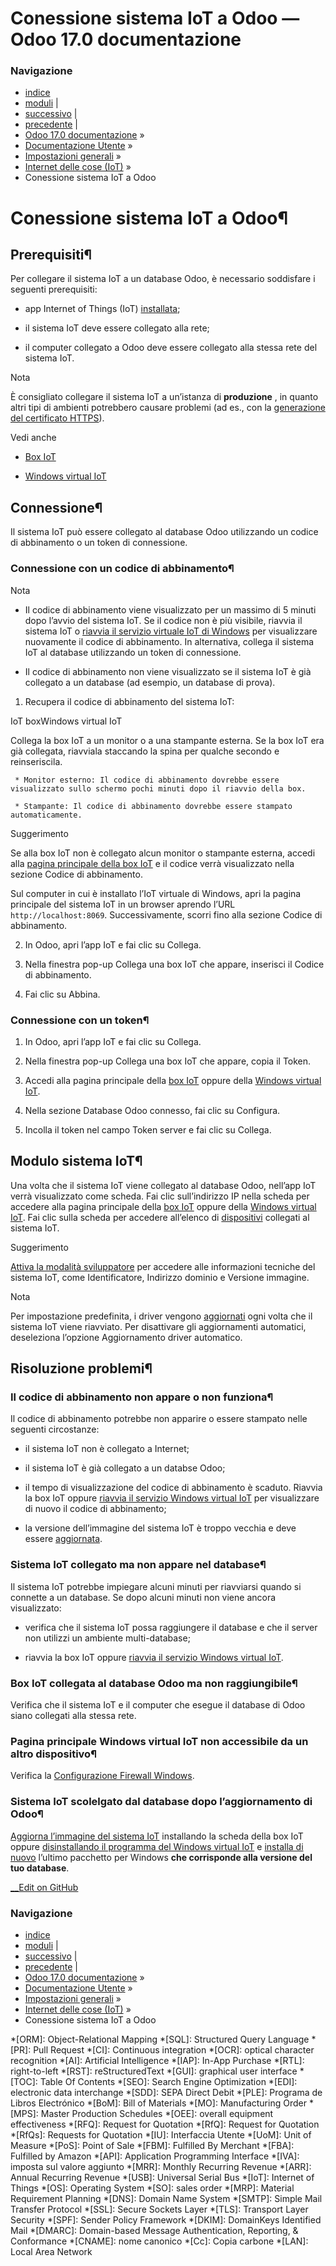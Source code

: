 # Conessione sistema IoT a Odoo — Odoo 17.0 documentazione

### Navigazione

  * [indice](../../../genindex.html "Indice generale")
  * [moduli](../../../py-modindex.html "Indice del modulo Python") |
  * [successivo](iot_advanced.html "Avanzato") |
  * [precedente](windows_iot.html "Windows virtual IoT") |
  * [Odoo 17.0 documentazione](../../../index-2.html) »
  * [Documentazione Utente](../../../applications.html) »
  * [Impostazioni generali](../../general.html) »
  * [Internet delle cose (IoT)](../iot.html) »
  * Conessione sistema IoT a Odoo



# Conessione sistema IoT a Odoo¶

## Prerequisiti¶

Per collegare il sistema IoT a un database Odoo, è necessario soddisfare i seguenti prerequisiti:

  * app Internet of Things (IoT) [installata](../apps_modules.html#general-install);

  * il sistema IoT deve essere collegato alla rete;

  * il computer collegato a Odoo deve essere collegato alla stessa rete del sistema IoT.




Nota

È consigliato collegare il sistema IoT a un’istanza di **produzione** , in quanto altri tipi di ambienti potrebbero causare problemi (ad es., con la [generazione del certificato HTTPS](iot_advanced/https_certificate_iot.html#iot-https-certificate-iot-iot-eligibility)).

Vedi anche

  * [Box IoT](iot_box.html)

  * [Windows virtual IoT](windows_iot.html)




## Connessione¶

Il sistema IoT può essere collegato al database Odoo utilizzando un codice di abbinamento o un token di connessione.

### Connessione con un codice di abbinamento¶

Nota

  * Il codice di abbinamento viene visualizzato per un massimo di 5 minuti dopo l’avvio del sistema IoT. Se il codice non è più visibile, riavvia il sistema IoT o [riavvia il servizio virtuale IoT di Windows](windows_iot.html#iot-windows-iot-restart) per visualizzare nuovamente il codice di abbinamento. In alternativa, collega il sistema IoT al database utilizzando un token di connessione.

  * Il codice di abbinamento non viene visualizzato se il sistema IoT è già collegato a un database (ad esempio, un database di prova).




  1. Recupera il codice di abbinamento del sistema IoT:

IoT boxWindows virtual IoT

Collega la box IoT a un monitor o a una stampante esterna. Se la box IoT era già collegata, riavviala staccando la spina per qualche secondo e reinseriscila.

     * Monitor esterno: Il codice di abbinamento dovrebbe essere visualizzato sullo schermo pochi minuti dopo il riavvio della box.

     * Stampante: Il codice di abbinamento dovrebbe essere stampato automaticamente.

Suggerimento

Se alla box IoT non è collegato alcun monitor o stampante esterna, accedi alla [pagina principale della box IoT](iot_box.html#iot-iot-box-homepage) e il codice verrà visualizzato nella sezione Codice di abbinamento.

Sul computer in cui è installato l’IoT virtuale di Windows, apri la pagina principale del sistema IoT in un browser aprendo l’URL `http://localhost:8069`. Successivamente, scorri fino alla sezione Codice di abbinamento.

  2. In Odoo, apri l’app IoT e fai clic su Collega.

  3. Nella finestra pop-up Collega una box IoT che appare, inserisci il Codice di abbinamento.

  4. Fai clic su Abbina.




### Connessione con un token¶

  1. In Odoo, apri l’app IoT e fai clic su Collega.

  2. Nella finestra pop-up Collega una box IoT che appare, copia il Token.

  3. Accedi alla pagina principale della [box IoT](iot_box.html#iot-iot-box-homepage) oppure della [Windows virtual IoT](windows_iot.html#iot-windows-iot-homepage).

  4. Nella sezione Database Odoo connesso, fai clic su Configura.

  5. Incolla il token nel campo Token server e fai clic su Collega.




## Modulo sistema IoT¶

Una volta che il sistema IoT viene collegato al database Odoo, nell’app IoT verrà visualizzato come scheda. Fai clic sull’indirizzo IP nella scheda per accedere alla pagina principale della [box IoT](windows_iot.html#iot-windows-iot-homepage) oppure della [Windows virtual IoT](iot_box.html#iot-iot-box-homepage). Fai clic sulla scheda per accedere all’elenco di [dispositivi](devices.html) collegati al sistema IoT.

Suggerimento

[Attiva la modalità sviluppatore](../developer_mode.html#developer-mode) per accedere alle informazioni tecniche del sistema IoT, come Identificatore, Indirizzo dominio e Versione immagine.

Nota

Per impostazione predefinita, i driver vengono [aggiornati](iot_advanced/updating_iot.html#iot-updating-iot-handlers) ogni volta che il sistema IoT viene riavviato. Per disattivare gli aggiornamenti automatici, deseleziona l’opzione Aggiornamento driver automatico.

## Risoluzione problemi¶

### Il codice di abbinamento non appare o non funziona¶

Il codice di abbinamento potrebbe non apparire o essere stampato nelle seguenti circostanze:

  * il sistema IoT non è collegato a Internet;

  * il sistema IoT è già collegato a un databse Odoo;

  * il tempo di visualizzazione del codice di abbinamento è scaduto. Riavvia la box IoT oppure [riavvia il servizio Windows virtual IoT](windows_iot.html#iot-windows-iot-restart) per visualizzare di nuovo il codice di abbinamento;

  * la versione dell’immagine del sistema IoT è troppo vecchia e deve essere [aggiornata](iot_advanced/updating_iot.html#iot-updating-iot-image-code).




### Sistema IoT collegato ma non appare nel database¶

Il sistema IoT potrebbe impiegare alcuni minuti per riavviarsi quando si connette a un database. Se dopo alcuni minuti non viene ancora visualizzato:

  * verifica che il sistema IoT possa raggiungere il database e che il server non utilizzi un ambiente multi-database;

  * riavvia la box IoT oppure [riavvia il servizio Windows virtual IoT](windows_iot.html#iot-windows-iot-restart).




### Box IoT collegata al database Odoo ma non raggiungibile¶

Verifica che il sistema IoT e il computer che esegue il database di Odoo siano collegati alla stessa rete.

### Pagina principale Windows virtual IoT non accessibile da un altro dispositivo¶

Verifica la [Configurazione Firewall Windows](windows_iot.html#iot-windows-iot-firewall).

### Sistema IoT scolelgato dal database dopo l’aggiornamento di Odoo¶

[Aggiorna l’immagine del sistema IoT](iot_advanced/updating_iot.html#iot-updating-iot-image-code) installando la scheda della box IoT oppure [disinstallando il programma del Windows virtual IoT](windows_iot.html#iot-windows-iot-uninstall) e [installa di nuovo](windows_iot.html#iot-windows-iot-installation) l’ultimo pacchetto per Windows **che corrisponde alla versione del tuo database**.

[ __Edit on GitHub](https://github.com/odoo/documentation/edit/17.0/content/applications/general/iot/connect.rst)

### Navigazione

  * [indice](../../../genindex.html "Indice generale")
  * [moduli](../../../py-modindex.html "Indice del modulo Python") |
  * [successivo](iot_advanced.html "Avanzato") |
  * [precedente](windows_iot.html "Windows virtual IoT") |
  * [Odoo 17.0 documentazione](../../../index-2.html) »
  * [Documentazione Utente](../../../applications.html) »
  * [Impostazioni generali](../../general.html) »
  * [Internet delle cose (IoT)](../iot.html) »
  * Conessione sistema IoT a Odoo


  *[ORM]: Object-Relational Mapping
  *[SQL]: Structured Query Language
  *[PR]: Pull Request
  *[CI]: Continuous integration
  *[OCR]: optical character recognition
  *[AI]: Artificial Intelligence
  *[IAP]: In-App Purchase
  *[RTL]: right-to-left
  *[RST]: reStructuredText
  *[GUI]: graphical user interface
  *[TOC]: Table Of Contents
  *[SEO]: Search Engine Optimization
  *[EDI]: electronic data interchange
  *[SDD]: SEPA Direct Debit
  *[PLE]: Programa de Libros Electrónico
  *[BoM]: Bill of Materials
  *[MO]: Manufacturing Order
  *[MPS]: Master Production Schedules
  *[OEE]: overall equipment effectiveness
  *[RFQ]: Request for Quotation
  *[RfQ]: Request for Quotation
  *[RfQs]: Requests for Quotation
  *[IU]: Interfaccia Utente
  *[UoM]: Unit of Measure
  *[PoS]: Point of Sale
  *[FBM]: Fulfilled By Merchant
  *[FBA]: Fulfilled by Amazon
  *[API]: Application Programming Interface
  *[IVA]: imposta sul valore aggiunto
  *[MRR]: Monthly Recurring Revenue
  *[ARR]: Annual Recurring Revenue
  *[USB]: Universal Serial Bus
  *[IoT]: Internet of Things
  *[OS]: Operating System
  *[SO]: sales order
  *[MRP]: Material Requirement Planning
  *[DNS]: Domain Name System
  *[SMTP]: Simple Mail Transfer Protocol
  *[SSL]: Secure Sockets Layer
  *[TLS]: Transport Layer Security
  *[SPF]: Sender Policy Framework
  *[DKIM]: DomainKeys Identified Mail
  *[DMARC]: Domain-based Message Authentication, Reporting, & Conformance
  *[CNAME]: nome canonico
  *[Cc]: Copia carbone
  *[LAN]: Local Area Network